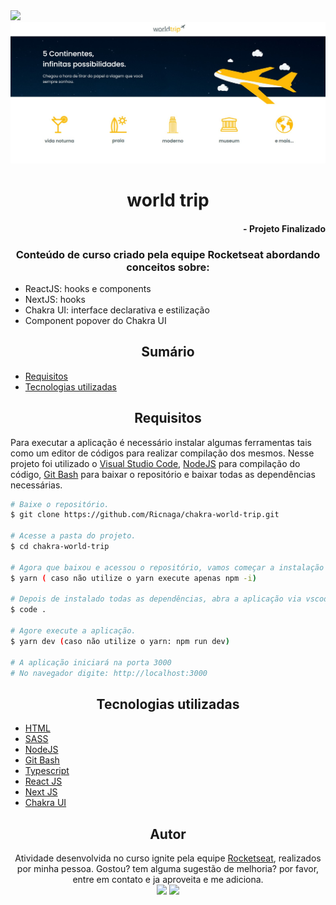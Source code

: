  <img src="https://img.shields.io/github/license/Ricnaga/dashgo?style=for-the-badge"/>

 <img src="cover.jpg" alt="capa" />

#
# <div align="center">world trip</div>

#### <div align="right">- Projeto Finalizado <div>

### <div align="center"> Conteúdo de curso criado pela equipe Rocketseat abordando conceitos sobre: </div>

- ReactJS: hooks e components
- NextJS: hooks
- Chakra UI: interface declarativa e estilização
- Component popover do Chakra UI

## <div align="center"> Sumário </div>
<!--ts-->
   - [Requisitos](#<div-align="center">Requisitos</div>)
   - [Tecnologias utilizadas](#<div-align="center">Tecnologias-utilizadas</div>)
<!--te-->
## <div align="center">Requisitos</div>
Para executar a aplicação é necessário instalar algumas ferramentas tais como um editor de códigos para realizar compilação dos mesmos. Nesse projeto foi utilizado o [Visual Studio Code](https://code.visualstudio.com/), [NodeJS](https://nodejs.org/en/) para compilação do código, [Git Bash](https://gitforwindows.org/) para baixar o repositório e baixar todas as dependências necessárias. 

```bash
# Baixe o repositório.
$ git clone https://github.com/Ricnaga/chakra-world-trip.git

# Acesse a pasta do projeto.
$ cd chakra-world-trip

# Agora que baixou e acessou o repositório, vamos começar a instalação das dependências.
$ yarn ( caso não utilize o yarn execute apenas npm -i)

# Depois de instalado todas as dependências, abra a aplicação via vscode
$ code .

# Agore execute a aplicação.
$ yarn dev (caso não utilize o yarn: npm run dev)

# A aplicação iniciará na porta 3000 
# No navegador digite: http://localhost:3000
```

##  <div align="center">Tecnologias utilizadas</div>
- [HTML](https://www.w3.org/HTML)
- [SASS](https://sass-lang.com/)
- [NodeJS](https://nodejs.org/en/)
- [Git Bash](https://gitforwindows.org/)
- [Typescript](https://www.typescriptlang.org/)
- [React JS](https://pt-br.reactjs.org/)
- [Next JS](https://nextjs.org/)
- [Chakra UI](https://chakra-ui.com/)


## <div align="center">Autor</div>
<div align="center">Atividade desenvolvida no curso ignite pela equipe <a href="https://rocketseat.com.br/">Rocketseat</a>, realizados por minha pessoa.
Gostou? tem alguma sugestão de melhoria? por favor, entre em contato e ja aproveita e me adiciona.<br>
<a href="https://www.linkedin.com/in/ricardo-nagatomy-56553254"><img src="https://img.shields.io/badge/-RicardoNaga-blue?style=flat-square&logo=Linkedin&logoColor=white"></a>
<a href="https://app.rocketseat.com.br/me/ricardo-nagatomy-08130"><img src="https://img.shields.io/badge/-Rocketseat-000?style=flat-square&logo=&logoColor=white"></a>
</div>
